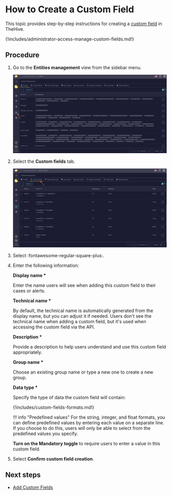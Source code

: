# How to Create a Custom Field

This topic provides step-by-step instructions for creating a [custom field](../custom-fields/about-custom-fields.md) in TheHive.

{!includes/administrator-access-manage-custom-fields.md!}

## Procedure

1. Go to the **Entities management** view from the sidebar menu.

    ![Entities management](../../images/administration-guides/create-a-custom-field-entities-management.png)

2. Select the **Custom fields** tab.

    ![Custom fields tab](../../images/administration-guides/create-a-custom-field-custom-fields.png)

3. Select :fontawesome-regular-square-plus:.

4. Enter the following information:

    **Display name \***

    Enter the name users will see when adding this custom field to their cases or alerts.

    **Technical name \***

    By default, the technical name is automatically generated from the display name, but you can adjust it if needed. Users don't see the technical name when adding a custom field, but it's used when accessing the custom field via the API.

    **Description \***

    Provide a description to help users understand and use this custom field appropriately.

    **Group name \***

    Choose an existing group name or type a new one to create a new group.

    **Data type \***

    Specify the type of data the custom field will contain:

    {!includes/custom-fields-formats.md!}

    !!! info "Predefined values"
        For the string, integer, and float formats, you can define predefined values by entering each value on a separate line. If you choose to do this, users will only be able to select from the predefined values you specify.

    **Turn on the Mandatory toggle** to require users to enter a value in this custom field.

5. Select **Confirm custom field creation**.

## Next steps

* [Add Custom Fields](../../user-guides/analyst-corner/cases/cases-description/add-custom-fields.md)
